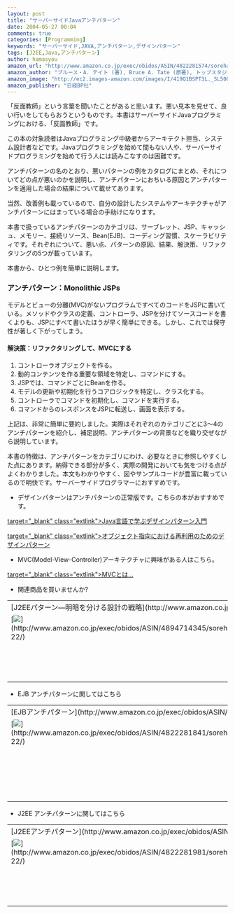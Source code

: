 ```yaml
---
layout: post
title: "サーバーサイドJavaアンチパターン"
date: 2004-05-27 00:04
comments: true
categories: [Programming]
keywords: "サーバーサイド,JAVA,アンチパターン,デザインパターン"
tags: [J2EE,Java,アンチパターン]
author: hamasyou
amazon_url: "http://www.amazon.co.jp/exec/obidos/ASIN/4822281574/sorehabooks-22"
amazon_author: "ブルース・A. テイト (著), Bruce A. Tate (原著), トップスタジオ (翻訳)"
amazon_image: "http://ec2.images-amazon.com/images/I/419Q1BSPT3L._SL500_AA300_.jpg"
amazon_publisher: "日経BP社"
---
```


「反面教師」という言葉を聞いたことがあると思います。悪い見本を見せて、良い行いをしてもらおうというものです。本書はサーバーサイドJavaプログラミングにおける、「反面教師」です。

この本の対象読者はJavaプログラミング中級者からアーキテクト担当、システム設計者などです。Javaプログラミングを始めて間もない人や、サーバーサイドプログラミングを始めて行う人には読みこなすのは困難です。


<!-- more -->

アンチパターンの名のとおり、悪いパターンの例をカタログにまとめ、それについてどの点が悪いのかを説明し、アンチパターンにおちいる原因とアンチパターンを適用した場合の結果について載せてあります。

当然、改善例も載っているので、自分の設計したシステムやアーキテクチャがアンチパターンにはまっている場合の手助けになります。

本書で扱っているアンチパターンのカテゴリは、サーブレット、JSP、キャッシュ、メモリー、接続リソース、Bean(EJB)、コーディング習慣、スケーラビリティです。それぞれについて、悪い点、パターンの原因、結果、解決策、リファクタリングの5つが載っています。

本書から、ひとつ例を簡単に説明します。

<h3>アンチパターン：Monolithic JSPs</h3>

モデルとビューの分離(MVC)がないプログラムですべてのコードをJSPに書いている。メソッドやクラスの定義、コントローラ、JSPを分けてソースコードを書くよりも、JSPにすべて書いたほうが早く簡単にできる。しかし、これでは保守性が著しく下がってしまう。

<h4>解決策：リファクタリングして、MVCにする</h4>

<ol>
  <li>コントローラオブジェクトを作る。</li>
  <li>動的コンテンツを作る重要な領域を特定し、コマンドにする。</li>
  <li>JSPでは、コマンドごとにBeanを作る。</li>
  <li>モデルの更新や初期化を行うコアロジックを特定し、クラス化する。</li>
  <li>コントローラでコマンドを初期化し、コマンドを実行する。</li>
  <li>コマンドからのレスポンスをJSPに転送し、画面を表示する。</li>
</ol>

上記は、非常に簡単に要約しました。実際はそれぞれのカテゴリごとに3〜4のアンチパターンを紹介し、補足説明、アンチパターンの背景などを織り交ぜながら説明しています。

本書の特徴は、アンチパターンをカテゴリにわけ、必要なときに参照しやすくした点にあります。納得できる部分が多く、実際の開発においても気をつける点がよくわかりました。本文もわかりやすく、図やサンプルコードが豊富に載っているので明快です。サーバーサイドプログラマーにおすすめです。

+ デザインパターンはアンチパターンの正常版です。こちらの本がおすすめです。

[ target="_blank" class="extlink">Java言語で学ぶデザインパターン入門](http://www.amazon.co.jp/exec/obidos/ASIN/4797316462/sorehabooks-22)

[ target="_blank" class="extlink">オブジェクト指向における再利用のためのデザインパターン](http://www.amazon.co.jp/exec/obidos/ASIN/4797311126/sorehabooks-22)

+ MVC(Model-View-Controller)アーキテクチャに興味がある人はこちら。

[ target="_blank" class="extlink">MVCとは...](http://www.hyuki.com/yukiwiki/wiki.cgi?MVC)

+ 関連商品を買いませんか?

<div class="rakuten"><table width="400" border="0" cellpadding="5"><tr><td colspan="2">[J2EEパターン―明暗を分ける設計の戦略](http://www.amazon.co.jp/exec/obidos/ASIN/4894714345/sorehabooks-22/)</td></tr><tr><td valign="top">[<img src="http://images-jp.amazon.com/images/P/4894714345.09.MZZZZZZZ.jpg"   border="0" />](http://www.amazon.co.jp/exec/obidos/ASIN/4894714345/sorehabooks-22/)</td><td valign="top"><font size="-1">ディーパック・アラー　ジョン・クルーピ　ダン・マークス　ウルシステムズ株式会社　中野 明彦<br /><br /><iframe scrolling="no" frameborder="0" width="200" height="40" hspace="0" vspace="0" marginheight="0" marginwidth="0" src="http://webservices.amazon.co.jp/onca/xml?Service=AWSECommerceService&SubscriptionId=0G91FPYVW6ZGWBH4Y9G2&AssociateTag=goodpic-22&Operation=ItemLookup&IdType=ASIN&ContentType=text/html&Page=1&ResponseGroup=Offers&ItemId=4894714345&Version=2004-10-04&Style=http://www.g-tools.net/xsl/priceFFFFFF.xsl"></iframe><br />[Amazonで詳しく見る](http://www.amazon.co.jp/exec/obidos/ASIN/4894714345/sorehabooks-22/)</font>　　　<font size="-2">by [G-Tools](http://www.goodpic.com/mt/aws/)</font><br /></td></tr></table></div>

+ EJB アンチパターンに関してはこちら

<div class="rakuten"><table width="400" border="0" cellpadding="5"><tr><td colspan="2">[EJBアンチパターン](http://www.amazon.co.jp/exec/obidos/ASIN/4822281841/sorehabooks-22/)</td></tr><tr><td valign="top">[<img src="http://images-jp.amazon.com/images/P/4822281841.09.MZZZZZZZ.jpg"   border="0" />](http://www.amazon.co.jp/exec/obidos/ASIN/4822281841/sorehabooks-22/)</td><td valign="top"><font size="-1">Bruce Tate　Mike Clark　Bob Lee　Patrick Linskey<br /><br /><iframe scrolling="no" frameborder="0" width="200" height="40" hspace="0" vspace="0" marginheight="0" marginwidth="0" src="http://webservices.amazon.co.jp/onca/xml?Service=AWSECommerceService&SubscriptionId=0G91FPYVW6ZGWBH4Y9G2&AssociateTag=goodpic-22&Operation=ItemLookup&IdType=ASIN&ContentType=text/html&Page=1&ResponseGroup=Offers&ItemId=4822281841&Version=2004-10-04&Style=http://www.g-tools.net/xsl/priceFFFFFF.xsl"></iframe><br /><b>おすすめ平均　</b><img src="http://g-images.amazon.com/images/G/01/detail/stars-4-0.gif"   /><br /><img src="http://g-images.amazon.com/images/G/01/detail/stars-4-0.gif"   />内容は最高だけど翻訳が ...<br /><br />[Amazonで詳しく見る](http://www.amazon.co.jp/exec/obidos/ASIN/4822281841/sorehabooks-22/)</font>　　　<font size="-2">by [G-Tools](http://www.goodpic.com/mt/aws/)</font><br /></td></tr></table></div>

+ J2EE アンチパターンに関してはこちら

<div class="rakuten"><table width="400" border="0" cellpadding="5"><tr><td colspan="2">[J2EEアンチパターン](http://www.amazon.co.jp/exec/obidos/ASIN/4822281981/sorehabooks-22/)</td></tr><tr><td valign="top">[<img src="http://images-jp.amazon.com/images/P/4822281981.09.MZZZZZZZ.jpg"   border="0" />](http://www.amazon.co.jp/exec/obidos/ASIN/4822281981/sorehabooks-22/)</td><td valign="top"><font size="-1">ビル ダドニー　ジョセフ クロザック　スティーブン アズベリー　ケビン ウィトコフ　Bill Dudney　Joseph Krozak<br /><br /><iframe scrolling="no" frameborder="0" width="200" height="40" hspace="0" vspace="0" marginheight="0" marginwidth="0" src="http://webservices.amazon.co.jp/onca/xml?Service=AWSECommerceService&SubscriptionId=0G91FPYVW6ZGWBH4Y9G2&AssociateTag=goodpic-22&Operation=ItemLookup&IdType=ASIN&ContentType=text/html&Page=1&ResponseGroup=Offers&ItemId=4822281981&Version=2004-10-04&Style=http://www.g-tools.net/xsl/priceFFFFFF.xsl"></iframe><br />[Amazonで詳しく見る](http://www.amazon.co.jp/exec/obidos/ASIN/4822281981/sorehabooks-22/)</font>　　　<font size="-2">by [G-Tools](http://www.goodpic.com/mt/aws/)</font><br /></td></tr></table></div>




